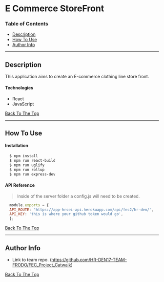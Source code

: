 # E Commerce StoreFront
### Table of Contents
- [Description](#description)
- [How To Use](#how-to-use)
- [Author Info](#author-info)

---

## Description

This application aims to create an E-commerce clothing line store front.

#### Technologies

- React
- JavaScript

[Back To The Top](#e-commerce-storefront)

---

## How To Use

#### Installation
```bash
  $ npm install
  $ npm run react-build
  $ npm run uglify
  $ npm run rollup
  $ npm run express-dev
```


#### API Reference
>Inside of the server folder a config.js will need to be created.
```javascript
  module.exports = {
  API_ROUTE: 'https://app-hrsei-api.herokuapp.com/api/fec2/hr-den/',
  API_KEY: 'this is where your github token would go',
  };
```
[Back To The Top](#e-commerce-storefront)

---

## Author Info
- Link to team repo. (https://github.com/HR-DEN17-TEAM-FRODO/FEC_Project_Catwalk)

[Back To The Top](#e-commerce-storefront)
